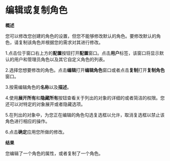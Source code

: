 # 编辑或复制角色

**概述**

您可以修改您创建的角色的设置，但您不能够修改默认的角色。要修改默认的角色，请复制该角色并根据您的需求对其进行修改。

1.点击位于窗口右上方的**配置**按钮打开**配置**窗口。点击**用户**标签，该窗口将显示默认的用户和管理员角色以及其它自定义角色的列表。

2.选择您想要修改的角色。点击**编辑**打开**编辑角色**窗口或者点击**复制**打开**复制角色**窗口。

3.按需编辑角色的**名称**以及**描述**。

4.使用**展开所有**和**隐藏所有**按钮查看关于列出的对象的详细的或者简洁的权限。您还可以对特定的对象展开或者隐藏选项。

5.在列出的对象中，为您正在编辑的角色勾选复选框以允许，取消复选框以禁止该角色进行相应的操作。

6.点击**确定**应用您所做的修改。

**结果**

您编辑了一个角色的属性，或者复制了一个角色。

